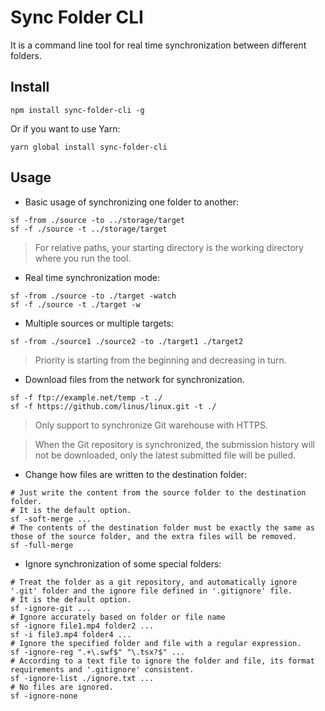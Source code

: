 # Sync Folder CLI

It is a command line tool for real time synchronization between different folders.

## Install

```shell
npm install sync-folder-cli -g
```

Or if you want to use Yarn:

```shell
yarn global install sync-folder-cli
```

## Usage

- Basic usage of synchronizing one folder to another:

```shell
sf -from ./source -to ../storage/target
sf -f ./source -t ../storage/target
```

> For relative paths, your starting directory is the working directory where you run the tool.

- Real time synchronization mode:

```shell
sf -from ./source -to ./target -watch
sf -f ./source -t ./target -w
```

- Multiple sources or multiple targets:

```shell
sf -from ./source1 ./source2 -to ./target1 ./target2
```

> Priority is starting from the beginning and decreasing in turn.

- Download files from the network for synchronization.

```shell
sf -f ftp://example.net/temp -t ./
sf -f https://github.com/linus/linux.git -t ./
```

> Only support to synchronize Git warehouse with HTTPS.

> When the Git repository is synchronized, the submission history will not be downloaded, only the latest submitted file will be pulled.

- Change how files are written to the destination folder:

```shell
# Just write the content from the source folder to the destination folder.
# It is the default option.
sf -soft-merge ...
# The contents of the destination folder must be exactly the same as those of the source folder, and the extra files will be removed.
sf -full-merge
```

- Ignore synchronization of some special folders:

```shell
# Treat the folder as a git repository, and automatically ignore '.git' folder and the ignore file defined in '.gitignore' file.
# It is the default option.
sf -ignore-git ...
# Ignore accurately based on folder or file name
sf -ignore file1.mp4 folder2 ...
sf -i file3.mp4 folder4 ...
# Ignore the specified folder and file with a regular expression.
sf -ignore-reg ".+\.swf$" "\.tsx?$" ...
# According to a text file to ignore the folder and file, its format requirements and '.gitignore' consistent.
sf -ignore-list ./ignore.txt ...
# No files are ignored.
sf -ignore-none
```
